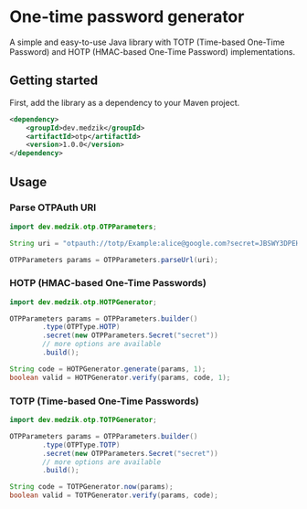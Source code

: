 # One-time password generator

A simple and easy-to-use Java library with TOTP (Time-based One-Time Password)
and HOTP (HMAC-based One-Time Password) implementations.

## Getting started

First, add the library as a dependency to your Maven project.

```xml
<dependency>
    <groupId>dev.medzik</groupId>
    <artifactId>otp</artifactId>
    <version>1.0.0</version>
</dependency>
```

## Usage

### Parse OTPAuth URI

```java
import dev.medzik.otp.OTPParameters;

String uri = "otpauth://totp/Example:alice@google.com?secret=JBSWY3DPEHPK3PXP&issuer=Example&algorithm=SHA512&digits=8";

OTPParameters params = OTPParameters.parseUrl(uri);
```

### HOTP (HMAC-based One-Time Passwords)

```java
import dev.medzik.otp.HOTPGenerator;

OTPParameters params = OTPParameters.builder()
        .type(OTPType.HOTP)
        .secret(new OTPParameters.Secret("secret"))
        // more options are available
        .build();

String code = HOTPGenerator.generate(params, 1);
boolean valid = HOTPGenerator.verify(params, code, 1);
```

### TOTP (Time-based One-Time Passwords)

```java
import dev.medzik.otp.TOTPGenerator;

OTPParameters params = OTPParameters.builder()
        .type(OTPType.TOTP)
        .secret(new OTPParameters.Secret("secret"))
        // more options are available
        .build();

String code = TOTPGenerator.now(params);
boolean valid = TOTPGenerator.verify(params, code);
```

